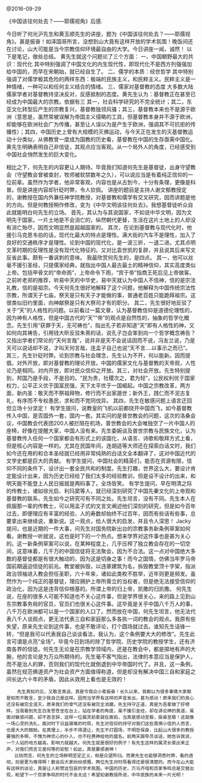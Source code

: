 @2016-09-29 
 
《中国该往何处去？——耶儒视角》后感.

 今日听了何光沪先生和黄玉顺先生的讲座，题为《中国该往何处去？——耶儒视角》。甚是振奋！如泽国哥所言，没想到山大竟有这样开放的学术氛围！晚饭间还在讨论，山大可能是当今宗教信仰环境最自由的大学。今日讲座一闻，诚然！
       以下是笔记，做些总结。
       黄先生就这个问题论了三个方面：
       一、中国朝野最大的共识：现代化
       其中特别强调了中国文化的内生现代性，即现代化不是西方列强强加给中国的，而早在宋朝始，就已经自生了。
       二、儒学的本质：经世哲学
       其中特别强调了对儒学极其危险的两样东西：极端的民族主义，和民粹主义。民粹主义是一种情绪，一种可以和任何主义结合的情绪。
       三、儒家对基督教的态度
       大多数大陆儒家学者对基督教持坚决反对，反感抵制的态度。黄先生认为：基督教正在甚至已经成为中国最大的宗教。依据有三
其一，社会科学研究的不完全统计；其二，东亚文化转型后产生的宗教复兴，基督教独领风骚；其三，基督教本来也不是源于欧洲（意思是，虽然常被误解为帝国主义侵略的工具，但基督教本身并不源于欧洲，却能够在欧洲社会广为传播，甚至让人误以为是产生于欧洲，强调其不可抗拒的传播性）；其四，中国历史上曾有大规模的灭佛运动，与今天正在发生的灭基督教运动十分类似，从佛教曾一度成为国教的历史看，基督教在中国的生存亟需中国化。
       黄先生明确表明自己非信徒，其观点应当客观。从一个局外人的角度，已经感受到中国社会悄然发生的巨大变化。

  相比之下，何先生的内容更让人期待。毕竟我们知道何先生是基督徒，出身守望教会（守望教会曾被查封，牧师被软禁数年之久），可以说应当是有着纯正信仰的一位前辈。虽然作为学者，他非常客观，内容也是从古到今，十分有条理，更像是科普。但是讲座内容却针砭时弊，令人钦佩。
             讲座的题目是主持人谢文郁教授定的，谢教授在国内外兼任神学院教授，对基督教和儒学有交叉研究，因而讲题是他的方向。但是何教授稍作修改，变为《中华文明该往何处去》。我想基督徒听众自此就能明白何先生的立场。
       首先，其认为与其说国家，不如说中华文明，因为文明先于国家。一片土地是不会消亡的，纵然朝代更替，生活在这片土地上的人却没有消亡殆尽，因而文明显然是超越国家的。
       其次，在论到基督教与现代化时，他援引马克思韦伯的话，现代化最大的特点是理性。满大街的汽车不是理性，加入了良好的交通秩序才是理性。论到中国的现代化，是一波三折，一退二进。尤其点明文革时期的反理性是没有现代化特征的。又对比袁世凯的复辟，并且说其后来写文反省此事。颇有一番讽刺的意味。
       我最欣赏何先生的，是四点。
       其一，他可以丝毫不援引圣经，只提儒家经典，就指出中国人最古最土的精神信仰，其实高度类似上帝。包括甲骨文的“帝命雨”，上帝命令下雨，“宾于帝”指商王死后见上帝做客。之前听老郑的推荐，听易中天的中华史，易中天就认为中国人不信神，信的是宗法礼教，信的是祖宗。今天何先生很好地解释了这个问题，他解释为中国传统宗法性宗教，所谓天子七庙，祭天是只有天子才能做的事，普通老百姓只能跪拜祖宗。这很类似旧约里面，向神献祭是只有大祭司才有的职分。
       其二，先生很好地反驳了关于“天”的人格性的问题。以前看过一篇文章，认为基督教信仰是道德伦理性的，因为神有人格性，但是中国古代的“天”“帝”的观点是自然性的，抽象的哲学化概念。先生引用“获罪于天，无可祷也”，指出孔子若非知道“天”即有人格性的神，又如何向其祷告，引用钱大昕反驳朱熹的话，说孔子岂会笨到向一个哲学概念祷告？又指出学者们常论的“天何言哉”，说并非是天不会说话因而不说，冯友兰说，乃是天可以说话却不说，才叫天何言哉，连孟子自己也说“天不言....以事示之而已”。
       其三，先生针砭时弊。论到宗教与社会理念，先生认为不开，何以能新。因而提倡，对外开放，即对基督教的理论开放。中国的儒家文化与基督教的天帝观，人性论乃是相同。对内开放，即对民众信仰之开放。其三，对社会开放。先生特别提到，邦国乃是手段，不是目的。“民为贵，社稷次之，君为轻”，公民权利优于国家权力，公平正义优于国富民强，天下太平优于一国崛起。中国之宗教改革，两方面，新内圣：敬天而不祭祖拜物，修行而不出家遁世；新外王，践仁而不泥古复礼，有序而不专权愚民，求和而不党同伐异。
       其四，先生在敏感问题上语言迂回但立场十分坚定！
       有学生提问，说教皇的飞机以前都绕开中国而飞，如今基督教传入中国，是否国外一套，国内一套。其实问的是普世教会的问题，这次的洛桑会议，中国教会代表团200人被拦阻在机场，普世教会的大会唯独空了一片中国人的座椅，好像在提醒大家，中国人没有来。先生委婉谈及普世宗教与民族文化，认为基督教传入任何一个国家都会有形式上的该国化，从语言、诗歌和敬拜方式上看，但是核心内容是一样的。尤其在民国年间，连胡适等大师还在探索白话文时，我们如今还在用的和合本圣经就已经用非常纯熟的白话文全本翻译了，这对中国近代的文学史都是巨大的贡献。
       有学生提问，中国社会的精英们，能否在资源有限，信仰不同的条件下，设计出一套全民共和的制度。先生打趣，世界这么大，要设计肯定能设计出来，因为历史已经给了我们太多的经验教训，但是设不设计的出来，和明天能不能登上人民日报就是两码事了。全场皆笑。
       有学生提问，早在明清之际的传教士，诸如徐光启、利玛窦等人，就已经深刻研究了中国先秦文化的上帝观和基督教的联系，先生如今之研究可有不同之处。先生坦言，没有不同。先生本人在佩服那一辈的传教士，可以用孟子式的文言文阐述他们深刻的研究，但是如今百年过去，即便理应有丰富的经验，人的寿数却始终不过百年，因而有些话有些事，总要拿出来继续说，重新说。这一观点，给人很大的启发，并且令人深思！
        Jacky提问，也是近期的一件大事，问先生对国务院新出台的宗教事务新条例草案如何看。谢教授一听就说，这也是时下的一个热点。想来学界对这件事也是甚为关心的。这一新条例草案可以说，在某种程度上，几乎压榨了独立教会存在的一切空间，这意味着，几千万的中国信徒将无法聚会，因为不合法。这一点对中国绝大多数的基督徒都是有很大触动的，因为这是切身之事！而今之国情，仿佛当年罗马帝国前期逼迫信徒的前兆。教堂被拆毁，以违章建筑为名，拆毁教堂顶十字架，指派政治领袖进入教会担任圣职，六十年来，诸如此类枚不胜举，近年则更是频发。虽然作为一个纯正的基督徒，理应拥护上帝所膏立的当权者，但是绝无法接受信仰的政治化，因为这是违背信仰根基的。所谓上帝的归上帝，凯撒的归凯撒。
       何先生说，在座的很多人可能不知道也不关心这件事，但是学界很关心，来的路上见到山东宗教事务局的官员，官员们也很关心这件事。这毕竟是关乎中国八千万人的事，八千万在欧洲都可以是一个国家的人口了。然而放在中国，何先生坦言，他无法代表八千人谈观点，更无法代表三自和家庭那么多各执一词的教会的观点。我原有些失望，原来先生论到这件事，也是不敢评论，打个圆场就过去。谁知先生话锋一转，“但是我可以代表我自己谈谈看法，我认为，这个条例要大大的修改”。先生此言可谓是点亮“全场”，毕竟今日到场的除了哲学院、历史学院的教授学生，还有济南各界的信徒。何先生无论是在宗教学领域内，还是在教会中，都是掷地有声的大腕，他的言论是为万众所期待的。先生毫不客气指出，法律的本意应当是保护人，而不是治人的罪，否则我们的现代化就倒退到中华帝国时代了。并且，这一条例，虽然在规范佛道资产为社会资产方面值得称道，但是却没有解决中国三自和家庭之间长达六十年的矛盾，因此从效用上看也是无效的！
 
        先生真知灼见，又敢言真话，真是令我众小辈振奋！长久以来，我都以为很多事情大家都是知而不敢言，至少我自己是这样。因而当学界有这样的声音发出，甚为感动！原来我们的良心还没有被完全泯灭，原来我们的骨气还没有被完全消磨。先生持守正道，真是为吾辈做了好榜样。当我看到先生白发苍苍坐在台上，站在学者的角度，虽不援引圣经，却在讲论神的真道，虽面对敏感问题，却不吝言辞，这样一位属灵前辈就在面前，当真是感动至极，振奋至极！这就像一场心灵的洗礼，面对时下日益艰难的时局，先生对信仰的持守对我们这些畏惧小信的人而言，也是大大的鼓励。在真理上，半步不得退让，先生不打圆场，不明哲保身，比起山大很多的教授要强的多啊，不愧为神忠心的仆人，也不枉费神给他的盛名。前两天跟导员谈话，她告诉我说，一个人站的地方越高，影响力就越大。何先生就是很好的例子！有先生这样的属灵长辈出来正声，对我们而言又是何等的安慰！如此，真是要感谢神！       
       比较而言，何先生的立场鲜明坚定正义，倒是众望所归。而黄先生也能够洞悉时弊，看的透彻，则是更为难得啊！散会后大家纷纷感慨，两位先生对时局看得还是很清楚的。而今在山大能有这样的谈论，真是让人称赞这包容的学术氛围。中国的历史，万马齐喑和百家争鸣总是交替出现，盼望下一个百家争鸣的时代不会太远！希望如谢教授所说，中华民族的未来一片光明！
